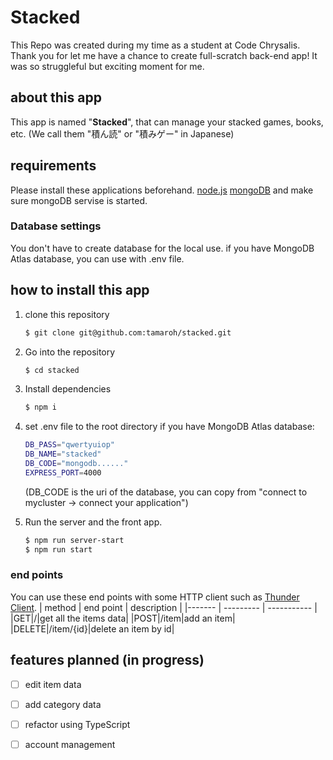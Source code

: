# Stacked
This Repo was created during my time as a student at Code Chrysalis.
Thank you for let me have a chance to create full-scratch back-end app!
It was so struggleful but exciting moment for me.

## about this app
This app is named "__Stacked__", that can manage your stacked games, books, etc.
 (We call them "積ん読" or "積みゲー" in Japanese)

## requirements
Please install these applications beforehand.
[node.js](https://nodejs.org/)
[mongoDB](https://www.mongodb.com/ja-jp)
and make sure mongoDB servise is started.

### Database settings
You don't have to create database for the local use.
if you have MongoDB Atlas database, you can use with .env file.

## how to install this app
1. clone this repository
    ```zsh
    $ git clone git@github.com:tamaroh/stacked.git
    ```
1. Go into the repository
    ```zsh
    $ cd stacked
    ```
1. Install dependencies
    ```zsh
    $ npm i
    ```
2. set .env file to the root directory if you have MongoDB Atlas database:
    ```zsh
    DB_PASS="qwertyuiop"
    DB_NAME="stacked"
    DB_CODE="mongodb......"
    EXPRESS_PORT=4000
    ```
    (DB_CODE is the uri of the database, you can copy from "connect to mycluster -> connect your application")

3. Run the server and the front app.
    ```bash
    $ npm run server-start
    $ npm run start
    ```
### end points
You can use these end points with some HTTP client such as [Thunder Client](https://github.com/rangav/thunder-client-support).
| method | end point | description |
|------- | --------- | ----------- |
|GET|/|get all the items data|
|POST|/item|add an item|
|DELETE|/item/{id}|delete an item by id|

## features planned (in progress)
- [ ] edit item data
- [ ] add category data
- [ ] refactor using TypeScript
- [ ] account management

